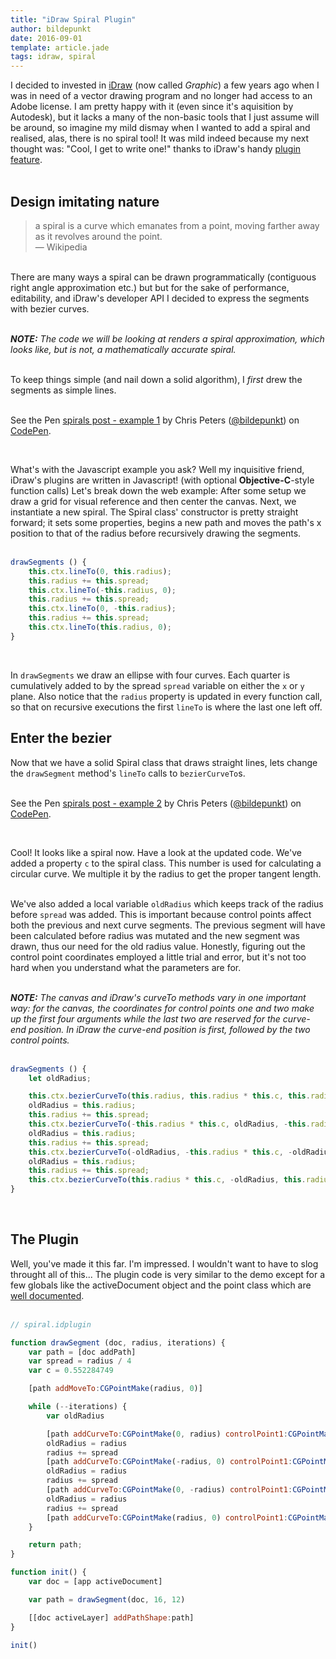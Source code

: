 ```yaml
---
title: "iDraw Spiral Plugin"
author: bildepunkt
date: 2016-09-01
template: article.jade
tags: idraw, spiral
---
```


I decided to invested in [iDraw](http://www.indeeo.com/) (now called _Graphic_) a few years ago when I was in need of a vector drawing program and no longer had access to an Adobe license. I am pretty happy with it (even since it's aquisition by Autodesk), but it lacks a many of the non-basic tools that I just assume will be around, so imagine my mild dismay when I wanted to add a spiral and realised, alas, there is no spiral tool! It was mild indeed because my next thought was: "Cool, I get to write one!" thanks to iDraw's handy [plugin feature](http://www.indeeo.com/idraw/plugins/api).  
&nbsp;  

## Design imitating nature  
> a spiral is a curve which emanates from a point, moving farther away as it revolves around the point.  
&mdash; Wikipedia  

&nbsp;  
There are many ways a spiral can be drawn programmatically (contiguous right angle approximation etc.) but but for the sake of performance, editability, and iDraw's developer API I decided to express the segments with bezier curves.  
&nbsp;  

_**NOTE:** The code we will be looking at renders a spiral approximation, which looks like, but is not, a mathematically accurate spiral._  
&nbsp;  

To keep things simple (and nail down a solid algorithm), I _first_ drew the segments as simple lines.  
&nbsp;  

<p data-height="512" data-theme-id="0" data-slug-hash="VKkAxR" data-default-tab="result" data-user="bildepunkt" data-embed-version="2" class="codepen">See the Pen <a href="http://codepen.io/bildepunkt/pen/VKkAxR/">spirals post - example 1</a> by Chris Peters (<a href="http://codepen.io/bildepunkt">@bildepunkt</a>) on <a href="http://codepen.io">CodePen</a>.</p>
<script async src="//assets.codepen.io/assets/embed/ei.js"></script>
&nbsp;  

What's with the Javascript example you ask? Well my inquisitive friend, iDraw's plugins are written in Javascript! (with optional **Objective-C**-style function calls) Let's break down the web example: After some setup we draw a grid for visual reference and then center the canvas. Next, we instantiate a new spiral. The Spiral class' constructor is pretty straight forward; it sets some properties, begins a new path and moves the path's x position to that of the radius before recursively drawing the segments.  
&nbsp;  

```javascript
drawSegments () {
    this.ctx.lineTo(0, this.radius);
    this.radius += this.spread;
    this.ctx.lineTo(-this.radius, 0);
    this.radius += this.spread;
    this.ctx.lineTo(0, -this.radius);
    this.radius += this.spread;
    this.ctx.lineTo(this.radius, 0);
}
```  
&nbsp;  

In `drawSegments` we draw an ellipse with four curves. Each quarter is cumulatively added to by the spread `spread` variable on either the `x` or `y` plane. Also notice that the `radius` property is updated in every function call, so that on recursive executions the first `lineTo` is where the last one left off.

## Enter the bezier

Now that we have a solid Spiral class that draws straight lines, lets change the `drawSegment` method's `lineTo` calls to `bezierCurveTo`s.  
&nbsp;  

<p data-height="512" data-theme-id="0" data-slug-hash="bwNpOm" data-default-tab="result" data-user="bildepunkt" data-embed-version="2" class="codepen">See the Pen <a href="http://codepen.io/bildepunkt/pen/bwNpOm/">spirals post - example 2</a> by Chris Peters (<a href="http://codepen.io/bildepunkt">@bildepunkt</a>) on <a href="http://codepen.io">CodePen</a>.</p>
<script async src="//assets.codepen.io/assets/embed/ei.js"></script>
&nbsp;  

Cool! It looks like a spiral now. Have a look at the updated code. We've added a property `c` to the spiral class. This number is used for calculating a circular curve. We multiple it by the radius to get the proper tangent length.  
&nbsp;  

We've also added a local variable `oldRadius` which keeps track of the radius before `spread` was added. This is important because control points affect both the previous and next curve segments. The previous segment will have been calculated before radius was mutated and the new segment was drawn, thus our need for the old radius value. Honestly, figuring out the control point coordinates employed a little trial and error, but it's not too hard when you understand what the parameters are for.  
&nbsp;  

_**NOTE:** The canvas and iDraw's curveTo methods vary in one important way: for the canvas, the coordinates for control points one and two make up the first four arguments while the last two are reserved for the curve-end position. In iDraw the curve-end position is first, followed by the two control points._  
&nbsp;  

```javascript
drawSegments () {
    let oldRadius;

    this.ctx.bezierCurveTo(this.radius, this.radius * this.c, this.radius * this.c, this.radius, 0, this.radius);
    oldRadius = this.radius;
    this.radius += this.spread;
    this.ctx.bezierCurveTo(-this.radius * this.c, oldRadius, -this.radius, oldRadius * this.c, -this.radius, 0);
    oldRadius = this.radius;
    this.radius += this.spread;
    this.ctx.bezierCurveTo(-oldRadius, -this.radius * this.c, -oldRadius * this.c, -this.radius, 0, -this.radius);
    oldRadius = this.radius;
    this.radius += this.spread;
    this.ctx.bezierCurveTo(this.radius * this.c, -oldRadius, this.radius, -oldRadius * this.c, this.radius, 0);
}
```  
&nbsp;  

## The Plugin

Well, you've made it this far. I'm impressed. I wouldn't want to have to slog throught all of this... The plugin code is very similar to the demo except for a few globals like the activeDocument object and the point class which are [well documented](http://www.indeeo.com/idraw/plugins/api).  
&nbsp;  

```javascript
// spiral.idplugin

function drawSegment (doc, radius, iterations) {
    var path = [doc addPath]
    var spread = radius / 4
    var c = 0.552284749

    [path addMoveTo:CGPointMake(radius, 0)]

    while (--iterations) {
        var oldRadius

        [path addCurveTo:CGPointMake(0, radius) controlPoint1:CGPointMake(radius, radius * c) controlPoint2:CGPointMake(radius * c, radius)]
        oldRadius = radius
        radius += spread
        [path addCurveTo:CGPointMake(-radius, 0) controlPoint1:CGPointMake(-radius * c, oldRadius) controlPoint2:CGPointMake(-radius, oldRadius * c)]
        oldRadius = radius
        radius += spread
        [path addCurveTo:CGPointMake(0, -radius) controlPoint1:CGPointMake(-oldRadius, -radius * c) controlPoint2:CGPointMake(-oldRadius * c, -radius)]
        oldRadius = radius
        radius += spread
        [path addCurveTo:CGPointMake(radius, 0) controlPoint1:CGPointMake(radius * c, -oldRadius) controlPoint2:CGPointMake(radius, -oldRadius * c)]
    }

    return path;
}

function init() {
    var doc = [app activeDocument]

    var path = drawSegment(doc, 16, 12)

    [[doc activeLayer] addPathShape:path]
}

init()
```  
&nbsp;  
